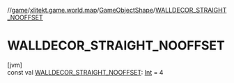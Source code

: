 //[game](../../../index.md)/[xlitekt.game.world.map](../index.md)/[GameObjectShape](index.md)/[WALLDECOR_STRAIGHT_NOOFFSET](-w-a-l-l-d-e-c-o-r_-s-t-r-a-i-g-h-t_-n-o-o-f-f-s-e-t.md)

# WALLDECOR_STRAIGHT_NOOFFSET

[jvm]\
const val [WALLDECOR_STRAIGHT_NOOFFSET](-w-a-l-l-d-e-c-o-r_-s-t-r-a-i-g-h-t_-n-o-o-f-f-s-e-t.md): [Int](https://kotlinlang.org/api/latest/jvm/stdlib/kotlin/-int/index.html) = 4
